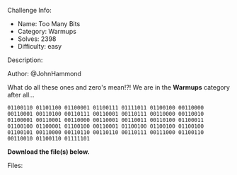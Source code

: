 
Challenge Info:
 - Name: Too Many Bits
 - Category: Warmups    
 - Solves: 2398
 - Difficulty: easy


 Description:

 Author: @JohnHammond  
  
What do all these ones and zero's mean!?! We are in the **Warmups** category after all...   
  
 `01100110 01101100 01100001 01100111 01111011 01100100 00110000 00110001 00110100 00110111 00110001 00110111 00110000 00110010 01100001 00110001 00110000 00110001 00110011 00110100 01100011 01100100 01100001 01100100 00110001 01100100 01100100 01100100 01100101 00110000 00110110 00110110 00110111 00111000 01100110 00110010 01100110 01111101`   
  
 **Download the file(s) below.**


 Files: 
